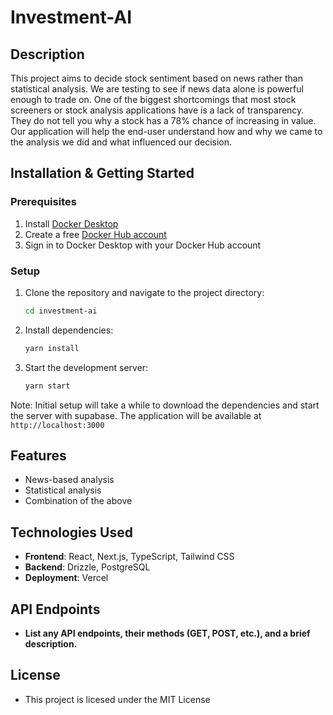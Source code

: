 # Investment-AI

## Description

This project aims to decide stock sentiment based on news rather than statistical analysis. We are testing to see if news data alone is powerful enough to trade on. One of the biggest shortcomings that most stock screeners or stock analysis applications have is a lack of transparency. They do not tell you why a stock has a 78% chance of increasing in value. Our application will help the end-user understand how and why we came to the analysis we did and what influenced our decision.

## Installation & Getting Started

### Prerequisites
1. Install [Docker Desktop](https://www.docker.com/products/docker-desktop/)
2. Create a free [Docker Hub account](https://hub.docker.com/signup)
3. Sign in to Docker Desktop with your Docker Hub account

### Setup
1. Clone the repository and navigate to the project directory:
   ```bash
   cd investment-ai
   ```

2. Install dependencies:
   ```bash
   yarn install
   ```

3. Start the development server:
   ```bash
   yarn start
   ```
Note: Initial setup will take a while to download the dependencies and start the server with supabase.
The application will be available at `http://localhost:3000`

## Features

- News-based analysis
- Statistical analysis
- Combination of the above

## Technologies Used

- **Frontend**: React, Next.js, TypeScript, Tailwind CSS
- **Backend**: Drizzle, PostgreSQL
- **Deployment**: Vercel

## API Endpoints

 - **List any API endpoints, their methods (GET, POST, etc.), and a brief description.**

## License

 - This project is licesed under the MIT License